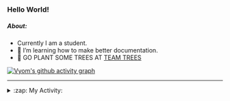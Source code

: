 ### Hello World!

##### About:
- Currently I am a student.
- 🌱 I’m learning how to make better documentation.
- 🌱 GO PLANT SOME TREES AT [TEAM TREES](https://teamtrees.org/)

[![Vyom's github activity graph](https://activity-graph.herokuapp.com/graph?username=Vyvy-vi)](https://github.com/ashutosh00710/github-readme-activity-graph)

---
<details>
  <summary>:zap: My Activity:</summary>
  
<!--START_SECTION:waka-->
![Code Time](http://img.shields.io/badge/Code%20Time-892%20hrs%2041%20mins-blue)

**I'm a Night 🦉** 

```text
🌞 Morning    95 commits     ███░░░░░░░░░░░░░░░░░░░░░░   11.69% 
🌆 Daytime    220 commits    ██████░░░░░░░░░░░░░░░░░░░   27.06% 
🌃 Evening    272 commits    ████████░░░░░░░░░░░░░░░░░   33.46% 
🌙 Night      226 commits    ███████░░░░░░░░░░░░░░░░░░   27.8%

```
📅 **I'm Most Productive on Sunday** 

```text
Monday       124 commits    ███░░░░░░░░░░░░░░░░░░░░░░   15.25% 
Tuesday      125 commits    ███░░░░░░░░░░░░░░░░░░░░░░   15.38% 
Wednesday    108 commits    ███░░░░░░░░░░░░░░░░░░░░░░   13.28% 
Thursday     113 commits    ███░░░░░░░░░░░░░░░░░░░░░░   13.9% 
Friday       107 commits    ███░░░░░░░░░░░░░░░░░░░░░░   13.16% 
Saturday     79 commits     ██░░░░░░░░░░░░░░░░░░░░░░░   9.72% 
Sunday       157 commits    ████░░░░░░░░░░░░░░░░░░░░░   19.31%

```


📊 **This Week I Spent My Time On** 

```text
🔥 Editors: 
VS Code                  8 hrs 10 mins       █████████████████████████   100.0%

🐱‍💻 Projects: 
CSF                      4 hrs 2 mins        ████████████░░░░░░░░░░░░░   49.33% 
TEA-onboarding-bot       2 hrs 48 mins       ████████░░░░░░░░░░░░░░░░░   34.27% 
fct-website              50 mins             ██░░░░░░░░░░░░░░░░░░░░░░░   10.33% 
praise                   29 mins             █░░░░░░░░░░░░░░░░░░░░░░░░   6.06%

```


 Last Updated on 01/10/2022 09:06:37 UTC
<!--END_SECTION:waka-->
</details>
